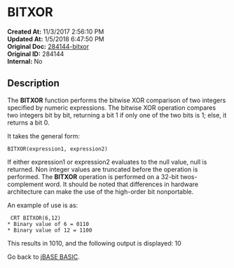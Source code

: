 # BITXOR

**Created At:** 11/3/2017 2:56:10 PM  
**Updated At:** 1/5/2018 6:47:50 PM  
**Original Doc:** [284144-bitxor](https://docs.jbase.com/36868-jbase-basic/284144-bitxor)  
**Original ID:** 284144  
**Internal:** No  

## Description

The **BITXOR** function performs the bitwise XOR comparison of two integers specified by numeric expressions. The bitwise XOR operation compares two integers bit by bit, returning a bit 1 if only one of the two bits is 1; else, it returns a bit 0.

It takes the general form:

```
BITXOR(expression1, expression2)
```

If either expression1 or expression2 evaluates to the null value, null is returned.
Non integer values are truncated before the operation is performed.
The **BITXOR** operation is performed on a 32-bit twos-complement word. It should be noted that differences in hardware architecture can make the use of the high-order bit nonportable.

An example of use is as:

```
 CRT BITXOR(6,12)
* Binary value of 6 = 0110
* Binary value of 12 = 1100
```

This results in 1010, and the following output is displayed:
10

Go back to [jBASE BASIC](./../jbase-basic-programmers-reference-guide).
